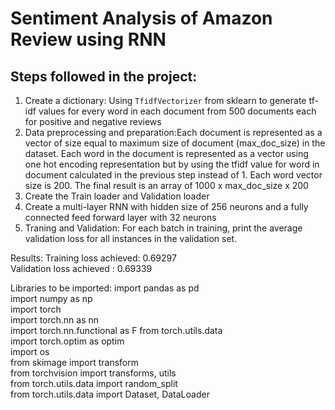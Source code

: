# Sentiment Analysis of Amazon Review using RNN

## Steps followed in the project:
1. Create a dictionary: Using `TfidfVectorizer` from sklearn to generate tf-idf values for every word in each document from 500 documents each for positive and negative reviews
2. Data preprocessing and preparation:Each document is represented as a vector of size equal to maximum size of document (max_doc_size) in the dataset. 
   Each word in the document is represented as a vector using one hot encoding representation but by using the tfidf value for word in document calculated in the previous step instead of 1.
   Each word vector size is 200. The final result is an array of 1000 x max_doc_size x 200
3. Create the Train loader and Validation loader
4. Create a multi-layer RNN with hidden size of 256 neurons and a fully connected feed forward layer with 32 neurons
5. Traning and Validation: For each batch in training, print the average validation loss for all instances in the validation set.

Results:
Training loss achieved: 0.69297  
Validation loss achieved : 0.69339

Libraries to be imported:
import pandas as pd  
import numpy as np  
import torch  
import torch.nn as nn  
import torch.nn.functional as F from torch.utils.data  
import torch.optim as optim  
import os  
from skimage import transform  
from torchvision import transforms, utils  
from torch.utils.data import random_split  
from torch.utils.data import Dataset, DataLoader  
